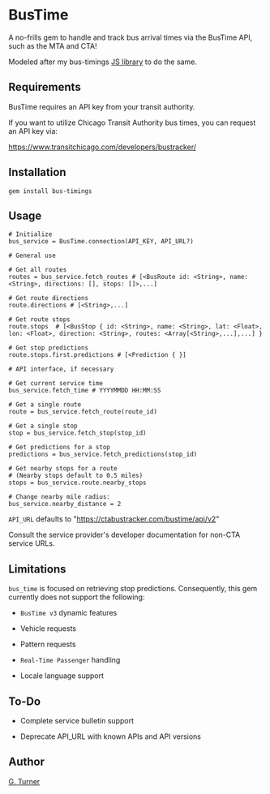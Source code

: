 # BusTime

A no-frills gem to handle and track bus arrival times via the BusTime API, such as the MTA and CTA!

Modeled after my bus-timings [JS library](https://github.com/glenn_turner/bus-timings) to do the same.

## Requirements

BusTime requires an API key from your transit authority.

If you want to utilize Chicago Transit Authority bus times, you can request an API key via:

https://www.transitchicago.com/developers/bustracker/


## Installation

`gem install bus-timings`

## Usage

```
# Initialize
bus_service = BusTime.connection(API_KEY, API_URL?)

# General use

# Get all routes
routes = bus_service.fetch_routes # [<BusRoute id: <String>, name: <String>, directions: [], stops: []>,...]

# Get route directions
route.directions # [<String>,...]

# Get route stops
route.stops  # [<BusStop { id: <String>, name: <String>, lat: <Float>, lon: <Float>, direction: <String>, routes: <Array[<String>,...],...] }

# Get stop predictions
route.stops.first.predictions # [<Prediction { }]

# API interface, if necessary

# Get current service time
bus_service.fetch_time # YYYYMMDD HH:MM:SS

# Get a single route
route = bus_service.fetch_route(route_id)

# Get a single stop
stop = bus_service.fetch_stop(stop_id)

# Get predictions for a stop
predictions = bus_service.fetch_predictions(stop_id)

# Get nearby stops for a route
# (Nearby stops default to 0.5 miles)
stops = bus_service.route.nearby_stops

# Change nearby mile radius:
bus_service.nearby_distance = 2
```

`API_URL` defaults to "https://ctabustracker.com/bustime/api/v2"

Consult the service provider's developer documentation for non-CTA service URLs.

## Limitations

`bus_time` is focused on retrieving stop predictions. Consequently, this gem currently does not support the following:

- `BusTime v3` dynamic features

- Vehicle requests

- Pattern requests

- `Real-Time Passenger` handling

- Locale language support

## To-Do

- Complete service bulletin support

- Deprecate API_URL with known APIs and API versions

## Author

[G. Turner](mailto:contact@iamgturner.com)
